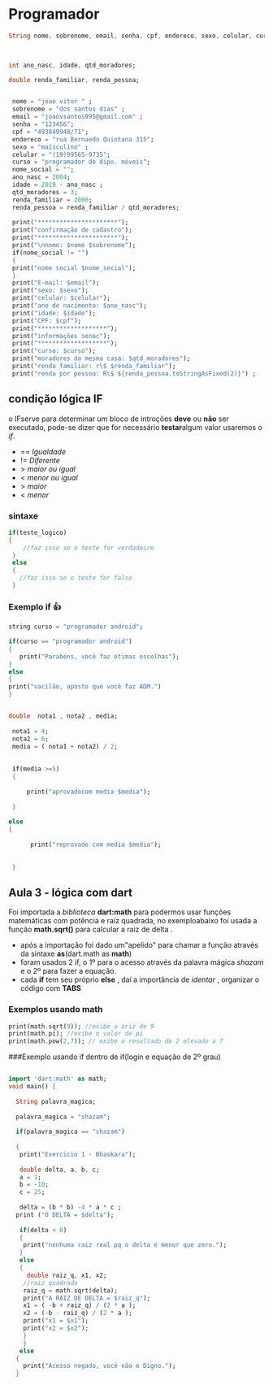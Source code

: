 # Programador
```dart
String nome, sobrenome, email, senha, cpf, endereco, sexo, celular, curso, nome_social;
 


int ano_nasc, idade, qtd_moradores;

double renda_familiar, renda_pessoa;


 nome = "joao vitor " ;
 sobrenome = "dos santos dias" ;
 email = "joaovsantos995@gmail.com" ;
 senha = "123456";
 cpf = "493849948/71";
 endereco = "rua Bernaedo Quintana 315";
 sexo = "maisculino" ;
 celular = "(19)99565-9735";
 curso = "programador de dipo. móveis";
 nome_social = ""; 
 ano_nasc = 2004; 
 idade = 2019 - ano_nasc ;
 qtd_moradores = 3; 
 renda_familiar = 2000;
 renda_pessoa = renda_familiar / qtd_moradores;  
   
 print("**********************"); 
 print("confirmação de cadastro");
 print("**********************");
 print("\nnome: $nome $sobrenome"); 
 if(nome_social != "")
 {
 print("nome social $nome_social"); 
 }
 print("E-mail: $email"); 
 print("sexo: $sexo"); 
 print("celular: $celular"); 
 print("ano de nacimento: $ano_nasc"); 
 print("idade: $idade"); 
 print("CPF: $cpf");
 print("*******************");
 print("informações senac");
 print("*******************");
 print("curso: $curso");
 print("moradores da mesma casa: $qtd_moradores");
 print("renda familiar: r\$ $renda_familiar");
 print("renda por pessoa: R\$ ${renda_pessoa.toStringAsFixed(2)}") ;

```

## condição lógica IF

o IFserve para determinar um bloco de introções **deve** ou **não** ser executado, pode-se dizer que for necessário **testar**algum valor usaremos o *if*.
- == *Igualdade*
- != *Diferente*
- \> *maior ou igual*
- < *menor ou igual*
- \> *maior* 
- < *menor*
 
 ### sintaxe
 
 ```dart
 if(teste_logico)
 {
     //faz isso se o teste for verdadeiro
  }
  else
  {   
    //faz isso se o teste for falso
  } 
  ```
  
 ### Exemplo if  :+1:
 
 ```dart
 string curso = "programador android";
 
 if(curso == "programador android")
 {
    print("Parabéns, você faz otimas escolhas");
 }
 else
 {
 print("vacilão, aposto que você faz ADM.")
 }


 double  nota1 , nota2 , media;
  
  nota1 = 4;
  nota2 = 6;
  media = ( nota1 + nota2) / 2;
  
  
  if(media >=5)
  {
  
      print("aprovadocom media $media");
  
  }
   
 else 
 {
  
       print("reprovado com media $media");
  
  
  }
```

## Aula 3 - lógica com dart

Foi importada a *biblioteca* **dart:math** para podermos usar funções matemáticas com potência e raiz quadrada,
no exemploabaixo foi usada a função **math.sqrt()** para calcular a raiz de delta .

- após a importação foi dado um"apelido" para chamar a função através da sintaxe **as**(dart.math as **math**)
- foram usados 2 if, o 1º para o acesso através da palavra mágica *shazam* e o 2º para fazer a equação.
- cada **if** tem seu próprio **else** , daí a importância de *identar* , organizar o código com **TABS**

### Exemplos usando math 

```dart
print(math.sqrt(9)); //exibe a ariz de 9
print(math.pi); //exibe o valor de pi
print(math.pow(2,7)); // exibe o resultado de 2 elevado a 7
```
###Exemplo usando if dentro de if(login e equação de 2º grau)
```dart

import 'dart:math' as math;
void main() {
  
  String palavra_magica;
  
  palavra_magica = "shazam";
  
  if(palavra_magica == "shazam")
  
  {
   print("Exercicio 1 - Bhaskara"); 
 
   double delta, a, b, c;
   a = 1;
   b = -10;
   c = 25;
  
   delta = (b * b) -4 * a * c ;  
  print ("O DELTA = $delta");
  
   if(delta < 0)
   {
    print("nenhuma raiz real pq o delta é menor que zero."); 
   } 
   else
   {
     double raiz_q, x1, x2;
   	//raiz quadrada   
    raiz_q = math.sqrt(delta); 
   	print("A RAIZ DE DELTA = $raiz_q");  
    x1 = ( -b + raiz_q) / (2 * a );					
    x2 = (-b - raiz_q) / (2 * a );
    print("x1 = $x1");
    print("x2 = $x2");
    } 
    }
   else
  {
    print("Acesso negado, você não é Digno.");
  }

```









































































